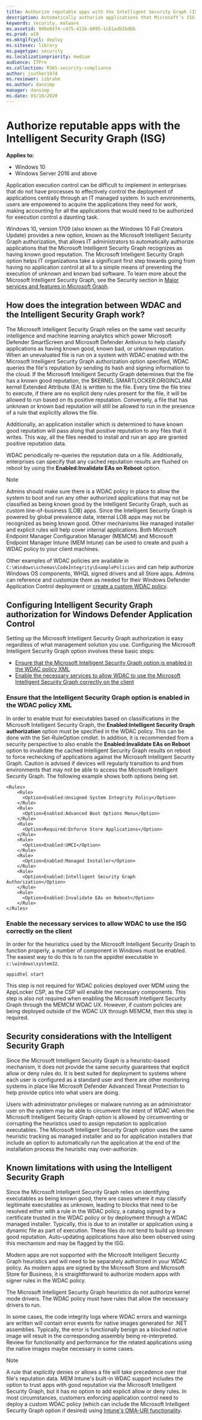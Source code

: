 ```yaml
---
title: Authorize reputable apps with the Intelligent Security Graph (ISG) (Windows 10)
description: Automatically authorize applications that Microsoft’s ISG recognizes as having known good reputation.
keywords: security, malware
ms.assetid: 8d6e0474-c475-411b-b095-1c61adb2bdbb
ms.prod: w10
ms.mktglfcycl: deploy
ms.sitesec: library
ms.pagetype: security
ms.localizationpriority: medium
audience: ITPro
ms.collection: M365-security-compliance
author: jsuther1974
ms.reviewer: isbrahm
ms.author: dansimp
manager: dansimp
ms.date: 03/10/2020
---
```


# Authorize reputable apps with the Intelligent Security Graph (ISG) 

**Applies to:**

- Windows 10
- Windows Server 2016 and above

Application execution control can be difficult to implement in enterprises that do not have processes to effectively control the deployment of applications centrally through an IT managed system. In such environments, users are empowered to acquire the applications they need for work, making accounting for all the applications that would need to be authorized for execution control a daunting task.  

Windows 10, version 1709 (also known as the Windows 10 Fall Creators Update) provides a new option, known as the Microsoft Intelligent Security Graph authorization, that allows IT administrators to automatically authorize applications that the Microsoft Intelligent Security Graph recognizes as having known good reputation. The Microsoft Intelligent Security Graph option helps IT organizations take a significant first step towards going from having no application control at all to a simple means of preventing the execution of unknown and known bad software. To learn more about the Microsoft Intelligent Security Graph, see the Security section in [Major services and features in Microsoft Graph](https://docs.microsoft.com/graph/overview-major-services).

## How does the integration between WDAC and the Intelligent Security Graph work? 

The Microsoft Intelligent Security Graph relies on the same vast security intelligence and machine learning analytics which power Microsoft Defender SmartScreen and Microsoft Defender Antivirus to help classify applications as having known good, known bad, or unknown reputation. When an unevaluated file is run on a system with WDAC enabled with the Microsoft Intelligent Security Graph authorization option specified, WDAC queries the file's reputation by sending its hash and signing information to the cloud. If the Microsoft Intelligent Security Graph determines that the file has a known good reputation, the $KERNEL.SMARTLOCKER.ORIGINCLAIM kernel Extended Attribute (EA) is written to the file. Every time the file tries to execute, if there are no explicit deny rules present for the file, it will be allowed to run based on its positive reputation. Conversely, a file that has unknown or known bad reputation will still be allowed to run in the presence of a rule that explicitly allows the file.

Additionally, an application installer which is determined to have known good reputation will pass along that positive reputation to any files that it writes. This way, all the files needed to install and run an app are granted positive reputation data.

WDAC periodically re-queries the reputation data on a file. Additionally, enterprises can specify that any cached reputation results are flushed on reboot by using the **Enabled:Invalidate EAs on Reboot** option.

>[!NOTE]
>Admins should make sure there is a WDAC policy in place to allow the system to boot and run any other authorized applications that may not be classified as being known good by the Intelligent Security Graph, such as custom line-of-business (LOB) apps. Since the Intelligent Security Graph is powered by global prevalence data, internal LOB apps may not be recognized as being known good. Other mechanisms like managed installer and explicit rules will help cover internal applications. Both Microsoft Endpoint Manager Configuration Manager (MEMCM) and Microsoft Endpoint Manager Intune (MEM Intune) can be used to create and push a WDAC policy to your client machines.  

Other examples of WDAC policies are available in `C:\Windows\schemas\CodeIntegrity\ExamplePolicies` and can help authorize Windows OS components, WHQL signed drivers and all Store apps. Admins can reference and customize them as needed for their Windows Defender Application Control deployment or [create a custom WDAC policy](https://docs.microsoft.com/windows/security/threat-protection/windows-defender-application-control/create-initial-default-policy). 

## Configuring Intelligent Security Graph authorization for Windows Defender Application Control 

Setting up the Microsoft Intelligent Security Graph authorization is easy regardless of what management solution you use. Configuring the Microsoft Intelligent Security Graph option involves these basic steps: 

- [Ensure that the Microsoft Intelligent Security Graph option is enabled in the WDAC policy XML](#ensure-that-the-intelligent-security-graph-option-is-enabled-in-the-wdac-policy-xml) 
- [Enable the necessary services to allow WDAC to use the Microsoft Intelligent Security Graph correctly on the client](#enable-the-necessary-services-to-allow-wdac-to-use-the-isg-correctly-on-the-client) 

### Ensure that the Intelligent Security Graph option is enabled in the WDAC policy XML 

In order to enable trust for executables based on classifications in the Microsoft Intelligent Security Graph, the **Enabled:Intelligent Security Graph authorization** option must be specified in the WDAC policy. This can be done with the Set-RuleOption cmdlet. In addition, it is recommended from a security perspective to also enable the **Enabled:Invalidate EAs on Reboot** option to invalidate the cached Intelligent Security Graph results on reboot to force rechecking of applications against the Microsoft Intelligent Security Graph. Caution is advised if devices will regularly transition to and from environments that may not be able to access the Microsoft Intelligent Security Graph. The following example shows both options being set. 

```code
<Rules> 
    <Rule> 
      <Option>Enabled:Unsigned System Integrity Policy</Option> 
    </Rule> 
    <Rule> 
      <Option>Enabled:Advanced Boot Options Menu</Option> 
    </Rule> 
    <Rule> 
      <Option>Required:Enforce Store Applications</Option> 
    </Rule> 
    <Rule>
      <Option>Enabled:UMCI</Option>
    </Rule>
    <Rule>
      <Option>Enabled:Managed Installer</Option> 
    </Rule>
    <Rule> 
      <Option>Enabled:Intelligent Security Graph Authorization</Option> 
    </Rule> 
    <Rule> 
      <Option>Enabled:Invalidate EAs on Reboot</Option> 
    </Rule> 
</Rules> 
```

### Enable the necessary services to allow WDAC to use the ISG correctly on the client

In order for the heuristics used by the Microsoft Intelligent Security Graph to function properly, a number of component in Windows must be enabled. The easiest way to do this is to run the appidtel executable in `c:\windows\system32`.

```
appidtel start
```

This step is not required for WDAC policies deployed over MDM using the AppLocker CSP, as the CSP will enable the necessary components. This step is also not required when enabling the Microsoft Intelligent Security Graph through the MEMCM WDAC UX. However, if custom policies are being deployed outside of the WDAC UX through MEMCM, then this step is required.   

## Security considerations with the Intelligent Security Graph 

Since the Microsoft Intelligent Security Graph is a heuristic-based mechanism, it does not provide the same security guarantees that explicit allow or deny rules do. It is best suited for deployment to systems where each user is configured as a standard user and there are other monitoring systems in place like Microsoft Defender Advanced Threat Protection to help provide optics into what users are doing. 

Users with administrator privileges or malware running as an administrator user on the system may be able to circumvent the intent of WDAC when the Microsoft Intelligent Security Graph option is allowed by circumventing or corrupting the heuristics used to assign reputation to application executables. The Microsoft Intelligent Security Graph option uses the same heuristic tracking as managed installer and so for application installers that include an option to automatically run the application at the end of the installation process the heuristic may over-authorize.  

## Known limitations with using the Intelligent Security Graph

Since the Microsoft Intelligent Security Graph relies on identifying executables as being known good, there are cases where it may classify legitimate executables as unknown, leading to blocks that need to be resolved either with a rule in the WDAC policy, a catalog signed by a certificate trusted in the WDAC policy or by deployment through a WDAC managed installer. Typically, this is due to an installer or application using a dynamic file as part of execution. These files do not tend to build up known good reputation. Auto-updating applications have also been observed using this mechanism and may be flagged by the ISG.  

Modern apps are not supported with the Microsoft Intelligent Security Graph heuristics and will need to be separately authorized in your WDAC policy. As modern apps are signed by the Microsoft Store and Microsoft Store for Business, it is straightforward to authorize modern apps with signer rules in the WDAC policy.

The Microsoft Intelligent Security Graph heuristics do not authorize kernel mode drivers. The WDAC policy must have rules that allow the necessary drivers to run.  

In some cases, the code integrity logs where WDAC errors and warnings are written will contain error events for native images generated for .NET assemblies. Typically, the error is functionally benign as a blocked native image will result in the corresponding assembly being re-interpreted. Review for functionality and performance for the related applications using the native images maybe necessary in some cases. 

>[!NOTE]
> A rule that explicitly denies or allows a file will take precedence over that file's reputation data. MEM Intune's built-in WDAC support includes the option to trust apps with good reputation via the Microsoft Intelligent Security Graph, but it has no option to add explicit allow or deny rules. In most circumstances, customers enforcing application control need to deploy a custom WDAC policy (which can include the Microsoft Intelligent Security Graph option if desired) using [Intune's OMA-URI functionality](https://docs.microsoft.com/windows/security/threat-protection/windows-defender-application-control/deploy-windows-defender-application-control-policies-using-intune#using-a-custom-oma-uri-profile).
